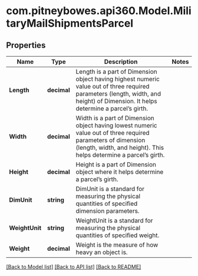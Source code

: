 # com.pitneybowes.api360.Model.MilitaryMailShipmentsParcel

## Properties

Name | Type | Description | Notes
------------ | ------------- | ------------- | -------------
**Length** | **decimal** | Length is a part of Dimension object having highest numeric value out of three required parameters (length, width, and height) of Dimension. It helps determine a parcel’s girth. | 
**Width** | **decimal** | Width is a part of Dimension object having lowest numeric value out of three required parameters of dimension (length, width, and height). This helps determine a parcel’s girth. | 
**Height** | **decimal** | Height is a part of Dimension object where it helps determine a parcel’s girth. | 
**DimUnit** | **string** | DimUnit is a standard for measuring the physical quantities of specified dimension parameters. | 
**WeightUnit** | **string** | WeightUnit is a standard for measuring the physical quantities of specified weight. | 
**Weight** | **decimal** | Weight is the measure of how heavy an object is. | 

[[Back to Model list]](../../README.md#documentation-for-models) [[Back to API list]](../../README.md#documentation-for-api-endpoints) [[Back to README]](../../README.md)


